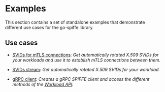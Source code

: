 # Examples

This section contains a set of standalone examples that demonstrate different use cases for the go-spiffe library.

## Use cases

- [SVIDs for mTLS connections](./svid-mTLS): _Get automatically rotated X.509 SVIDs for your workloads and use it to establish mTLS connections between them._

- [SVIDs stream](./svid-watcher): _Get automatically rotated X.509 SVIDs for your workload._

- [gRPC client](./svid-grpc-client): _Creates a gRPC SPIFFE client and access the different methods of the [Workload API](../proto/spiffe/workload/workload.proto)._

